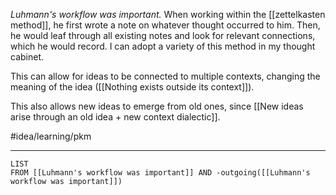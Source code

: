 *Luhmann's workflow was important.* When working within the [[zettelkasten method]], he first wrote a note on whatever thought occurred to him. Then, he would leaf through all existing notes and look for relevant connections, which he would record. I can adopt a variety of this method in my thought cabinet. 

This can allow for ideas to be connected to multiple contexts, changing the meaning of the idea ([[Nothing exists outside its context]]). 

This also allows new ideas to emerge from old ones, since [[New ideas arise through an old idea + new context dialectic]]. 

#idea/learning/pkm 

---
```dataview
LIST
FROM [[Luhmann's workflow was important]] AND -outgoing([[Luhmann's workflow was important]])
```